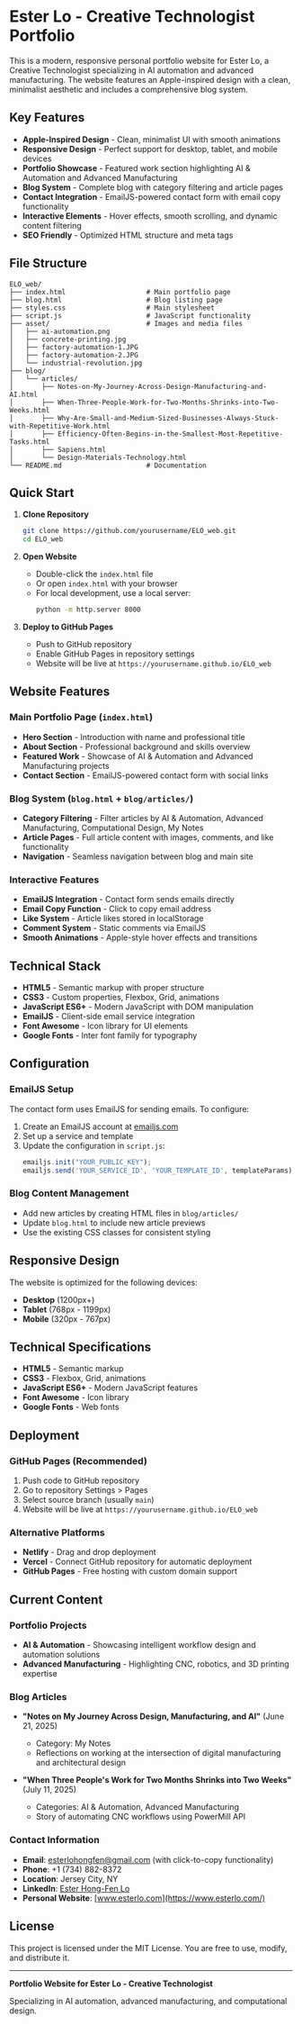 # Ester Lo - Creative Technologist Portfolio

This is a modern, responsive personal portfolio website for Ester Lo, a Creative Technologist specializing in AI automation and advanced manufacturing. The website features an Apple-inspired design with a clean, minimalist aesthetic and includes a comprehensive blog system.

## Key Features

- **Apple-Inspired Design** - Clean, minimalist UI with smooth animations
- **Responsive Design** - Perfect support for desktop, tablet, and mobile devices
- **Portfolio Showcase** - Featured work section highlighting AI & Automation and Advanced Manufacturing
- **Blog System** - Complete blog with category filtering and article pages
- **Contact Integration** - EmailJS-powered contact form with email copy functionality
- **Interactive Elements** - Hover effects, smooth scrolling, and dynamic content filtering
- **SEO Friendly** - Optimized HTML structure and meta tags

## File Structure

```
ELO_web/
├── index.html                    # Main portfolio page
├── blog.html                     # Blog listing page
├── styles.css                    # Main stylesheet
├── script.js                     # JavaScript functionality
├── asset/                        # Images and media files
│   ├── ai-automation.png
│   ├── concrete-printing.jpg
│   ├── factory-automation-1.JPG
│   ├── factory-automation-2.JPG
│   └── industrial-revolution.jpg
├── blog/
│   └── articles/
│       ├── Notes-on-My-Journey-Across-Design-Manufacturing-and-AI.html
│       ├── When-Three-People-Work-for-Two-Months-Shrinks-into-Two-Weeks.html
│       ├── Why-Are-Small-and-Medium-Sized-Businesses-Always-Stuck-with-Repetitive-Work.html
│       ├── Efficiency-Often-Begins-in-the-Smallest-Most-Repetitive-Tasks.html
│       ├── Sapiens.html
│       └── Design-Materials-Technology.html
└── README.md                     # Documentation
```

## Quick Start

1. **Clone Repository**
   ```bash
   git clone https://github.com/yourusername/ELO_web.git
   cd ELO_web
   ```

2. **Open Website**
   - Double-click the `index.html` file
   - Or open `index.html` with your browser
   - For local development, use a local server:
     ```bash
     python -m http.server 8000
     ```

3. **Deploy to GitHub Pages**
   - Push to GitHub repository
   - Enable GitHub Pages in repository settings
   - Website will be live at `https://yourusername.github.io/ELO_web`

## Website Features

### Main Portfolio Page (`index.html`)
- **Hero Section** - Introduction with name and professional title
- **About Section** - Professional background and skills overview
- **Featured Work** - Showcase of AI & Automation and Advanced Manufacturing projects
- **Contact Section** - EmailJS-powered contact form with social links

### Blog System (`blog.html` + `blog/articles/`)
- **Category Filtering** - Filter articles by AI & Automation, Advanced Manufacturing, Computational Design, My Notes
- **Article Pages** - Full article content with images, comments, and like functionality
- **Navigation** - Seamless navigation between blog and main site

### Interactive Features
- **EmailJS Integration** - Contact form sends emails directly
- **Email Copy Function** - Click to copy email address
- **Like System** - Article likes stored in localStorage
- **Comment System** - Static comments via EmailJS
- **Smooth Animations** - Apple-style hover effects and transitions

## Technical Stack

- **HTML5** - Semantic markup with proper structure
- **CSS3** - Custom properties, Flexbox, Grid, animations
- **JavaScript ES6+** - Modern JavaScript with DOM manipulation
- **EmailJS** - Client-side email service integration
- **Font Awesome** - Icon library for UI elements
- **Google Fonts** - Inter font family for typography

## Configuration

### EmailJS Setup
The contact form uses EmailJS for sending emails. To configure:

1. Create an EmailJS account at [emailjs.com](https://emailjs.com)
2. Set up a service and template
3. Update the configuration in `script.js`:
   ```javascript
   emailjs.init("YOUR_PUBLIC_KEY");
   emailjs.send('YOUR_SERVICE_ID', 'YOUR_TEMPLATE_ID', templateParams)
   ```

### Blog Content Management
- Add new articles by creating HTML files in `blog/articles/`
- Update `blog.html` to include new article previews
- Use the existing CSS classes for consistent styling

## Responsive Design

The website is optimized for the following devices:
- **Desktop** (1200px+)
- **Tablet** (768px - 1199px)
- **Mobile** (320px - 767px)

## Technical Specifications

- **HTML5** - Semantic markup
- **CSS3** - Flexbox, Grid, animations
- **JavaScript ES6+** - Modern JavaScript features
- **Font Awesome** - Icon library
- **Google Fonts** - Web fonts

## Deployment

### GitHub Pages (Recommended)
1. Push code to GitHub repository
2. Go to repository Settings > Pages
3. Select source branch (usually `main`)
4. Website will be live at `https://yourusername.github.io/ELO_web`

### Alternative Platforms
- **Netlify** - Drag and drop deployment
- **Vercel** - Connect GitHub repository for automatic deployment
- **GitHub Pages** - Free hosting with custom domain support

## Current Content

### Portfolio Projects
- **AI & Automation** - Showcasing intelligent workflow design and automation solutions
- **Advanced Manufacturing** - Highlighting CNC, robotics, and 3D printing expertise

### Blog Articles
- **"Notes on My Journey Across Design, Manufacturing, and AI"** (June 21, 2025)
  - Category: My Notes
  - Reflections on working at the intersection of digital manufacturing and architectural design

- **"When Three People's Work for Two Months Shrinks into Two Weeks"** (July 11, 2025)
  - Categories: AI & Automation, Advanced Manufacturing
  - Story of automating CNC workflows using PowerMill API

### Contact Information
- **Email**: esterlohongfen@gmail.com (with click-to-copy functionality)
- **Phone**: +1 (734) 882-8372
- **Location**: Jersey City, NY
- **LinkedIn**: [Ester Hong-Fen Lo](https://www.linkedin.com/in/ester-hong-fen-lo-415263180/)
- **Personal Website**: [www.esterlo.com](https://www.esterlo.com/)

## License

This project is licensed under the MIT License. You are free to use, modify, and distribute it.

---

**Portfolio Website for Ester Lo - Creative Technologist**

Specializing in AI automation, advanced manufacturing, and computational design.
